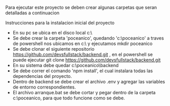 Para ejecutar este proyecto se deben crear algunas carpetas que seran detalladas a continuacion

Instrucciones para la instalacion inicial del proyecto

* En su pc se ubica en el disco local c:\
* Se debe crear la carpeta 'poceanico', quedando 'c:\poceanico' a traves de powershell nos ubicamos en c:\ y ejecutamos mkdir poceanico
* Se debe clonar el siguiente repositorio https://github.com/devsfullstack/backend.git , en el powershell se puede ejecutar git clone https://github.com/devsfullstack/backend.git
* En su sistema debe quedar c:\poceanico\backend
* Se debe correr el comando 'npm install', el cual instalara todas las dependencias del proyecto.
* Dentro de backend se debe crear el archivo .env y agregar las variables de entorno correspondientes.
* El archivo arranque.bat se debe cortar y pegar dentro de la carpeta c:\poceanico, para que todo funcione como se debe.
